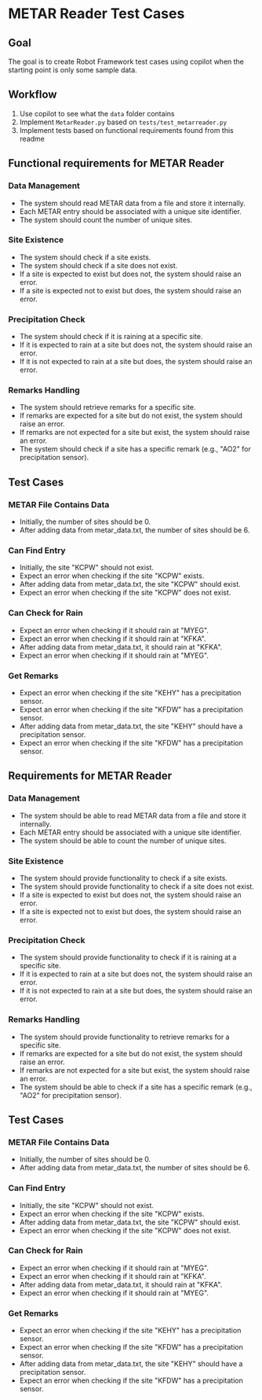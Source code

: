 # METAR Reader Test Cases

## Goal

The goal is to create Robot Framework test cases using copilot when the starting point is
only some sample data.

## Workflow

1. Use copilot to see what the `data` folder contains
2. Implement `MetarReader.py` based on `tests/test_metarreader.py`
3. Implement tests based on functional requirements found from this readme

## Functional requirements for METAR Reader

### Data Management

- The system should read METAR data from a file and store it internally.
- Each METAR entry should be associated with a unique site identifier.
- The system should count the number of unique sites.

### Site Existence

- The system should check if a site exists.
- The system should check if a site does not exist.
- If a site is expected to exist but does not, the system should raise an error.
- If a site is expected not to exist but does, the system should raise an error.

### Precipitation Check

- The system should check if it is raining at a specific site.
- If it is expected to rain at a site but does not, the system should raise an error.
- If it is not expected to rain at a site but does, the system should raise an error.

### Remarks Handling

- The system should retrieve remarks for a specific site.
- If remarks are expected for a site but do not exist, the system should raise an error.
- If remarks are not expected for a site but exist, the system should raise an error.
- The system should check if a site has a specific remark (e.g., "AO2" for precipitation sensor).

## Test Cases

### METAR File Contains Data

- Initially, the number of sites should be 0.
- After adding data from metar_data.txt, the number of sites should be 6.

### Can Find Entry

- Initially, the site "KCPW" should not exist.
- Expect an error when checking if the site "KCPW" exists.
- After adding data from metar_data.txt, the site "KCPW" should exist.
- Expect an error when checking if the site "KCPW" does not exist.

### Can Check for Rain

- Expect an error when checking if it should rain at "MYEG".
- Expect an error when checking if it should rain at "KFKA".
- After adding data from metar_data.txt, it should rain at "KFKA".
- Expect an error when checking if it should rain at "MYEG".

### Get Remarks

- Expect an error when checking if the site "KEHY" has a precipitation sensor.
- Expect an error when checking if the site "KFDW" has a precipitation sensor.
- After adding data from metar_data.txt, the site "KEHY" should have a precipitation sensor.
- Expect an error when checking if the site "KFDW" has a precipitation sensor.

## Requirements for METAR Reader

### Data Management

- The system should be able to read METAR data from a file and store it internally.
- Each METAR entry should be associated with a unique site identifier.
- The system should be able to count the number of unique sites.

### Site Existence

- The system should provide functionality to check if a site exists.
- The system should provide functionality to check if a site does not exist.
- If a site is expected to exist but does not, the system should raise an error.
- If a site is expected not to exist but does, the system should raise an error.

### Precipitation Check

- The system should provide functionality to check if it is raining at a specific site.
- If it is expected to rain at a site but does not, the system should raise an error.
- If it is not expected to rain at a site but does, the system should raise an error.

### Remarks Handling

- The system should provide functionality to retrieve remarks for a specific site.
- If remarks are expected for a site but do not exist, the system should raise an error.
- If remarks are not expected for a site but exist, the system should raise an error.
- The system should be able to check if a site has a specific remark (e.g., "AO2" for precipitation sensor).

## Test Cases

### METAR File Contains Data

- Initially, the number of sites should be 0.
- After adding data from metar_data.txt, the number of sites should be 6.

### Can Find Entry

- Initially, the site "KCPW" should not exist.
- Expect an error when checking if the site "KCPW" exists.
- After adding data from metar_data.txt, the site "KCPW" should exist.
- Expect an error when checking if the site "KCPW" does not exist.

### Can Check for Rain

- Expect an error when checking if it should rain at "MYEG".
- Expect an error when checking if it should rain at "KFKA".
- After adding data from metar_data.txt, it should rain at "KFKA".
- Expect an error when checking if it should rain at "MYEG".

### Get Remarks

- Expect an error when checking if the site "KEHY" has a precipitation sensor.
- Expect an error when checking if the site "KFDW" has a precipitation sensor.
- After adding data from metar_data.txt, the site "KEHY" should have a precipitation sensor.
- Expect an error when checking if the site "KFDW" has a precipitation sensor.
